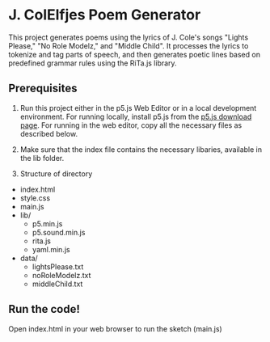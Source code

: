 # J. ColElfjes Poem Generator

This project generates poems using the lyrics of J. Cole's songs "Lights Please," "No Role Modelz," and "Middle Child". It processes the lyrics to tokenize and tag parts of speech, and then generates poetic lines based on predefined grammar rules using the RiTa.js library.

## Prerequisites

1. Run this project either in the p5.js Web Editor or in a local development environment. For running locally, install p5.js from the [p5.js download page](https://p5js.org/download/). For running in the web editor, copy all the necessary files as described below. 

2. Make sure that the index file contains the necessary libaries, available in the lib folder. 

3. Structure of directory
- index.html
- style.css
- main.js
- lib/
    - p5.min.js
    - p5.sound.min.js
    - rita.js
    - yaml.min.js
- data/
   - lightsPlease.txt
   - noRoleModelz.txt
   - middleChild.txt

## Run the code! 

Open index.html in your web browser to run the sketch (main.js)



